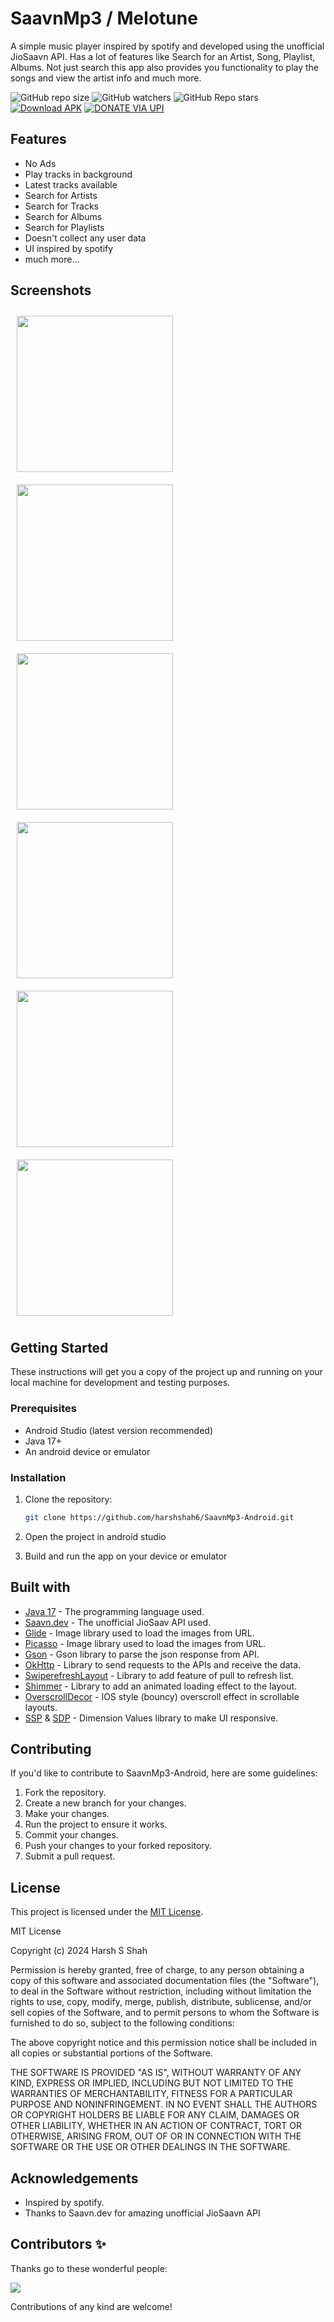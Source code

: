    # SaavnMp3 / Melotune

A simple music player inspired by spotify and developed using the unofficial JioSaavn API. Has a lot of features like Search for an Artist, Song, Playlist, Albums. Not just search this app also provides you functionality to play the songs and view the artist info and much more.

![GitHub repo size](https://img.shields.io/github/repo-size/Harshshah6/SaavnMp3-Android)
![GitHub watchers](https://img.shields.io/github/watchers/Harshshah6/SaavnMp3-Android)
![GitHub Repo stars](https://img.shields.io/github/stars/Harshshah6/SaavnMp3-Android)
[![Download APK](https://img.shields.io/badge/Download_APK-2ea44f?style=for-the-badge&logo=android&logoColor=white)](https://github.com/Harshshah6/SaavnMp3-Android/raw/refs/heads/master/app/release/app-release.apk)
[![DONATE VIA UPI](https://img.shields.io/badge/DONATE_VIA_UPI-2ea44f)](upi://pay?pa=harshshah06@ybl&pn=Harsh%20Shah)

## Features

* No Ads
* Play tracks in background
* Latest tracks available
* Search for Artists
* Search for Tracks
* Search for Albums
* Search for Playlists
* Doesn't collect any user data
* UI inspired by spotify
* much more...

## Screenshots

<div style="display:flex; gap:80; flex-wrap:wrap;">
    <img src="docs/home.png" alt="" width="250" style="margin:10px;"/>
    <img src="docs/artists.png" alt="" width="250" style="margin:10px;" />
    <img src="docs/playlist.png" alt="" width="250"  style="margin:10px;"/>
    <img src="docs/search.png" alt="" width="250" style="margin:10px;" />
    <img src="docs/track.png" alt="" width="250" style="margin:10px;" />
    <img src="docs/notification.png" alt="" width="250" style="margin:10px;" />
</div>
<!-- ![HOME_SCREEN_PNG](docs/home.png)
![HOME_SCREEN_PNG](docs/artists.png)
![HOME_SCREEN_PNG](docs/playlist.png)
![HOME_SCREEN_PNG](docs/search.png)
![HOME_SCREEN_PNG](docs/track.png)
![HOME_SCREEN_PNG](docs/notification.png) -->

## Getting Started

These instructions will get you a copy of the project up and running on your local machine for development and testing purposes.

### Prerequisites

* Android Studio (latest version recommended)
* Java 17+
* An android device or emulator

### Installation

1. Clone the repository:

    ```bash
    git clone https://github.com/harshshah6/SaavnMp3-Android.git
    ```

2. Open the project in android studio
3. Build and run the app on your device or emulator

## Built with

* [Java 17](https://openjdk.org/projects/jdk/17/) - The programming language used.
* [Saavn.dev](https://github.com/sumitkolhe/jiosaavn-api) - The unofficial JioSaav API used.
* [Glide](https://github.com/bumptech/glide) - Image library used to load the images from URL.
* [Picasso](https://github.com/square/picasso) - Image library used to load the images from URL.
* [Gson](https://github.com/google/gson) - Gson library to parse the json response from API.
* [OkHttp](https://github.com/square/okhttp) - Library to send requests to the APIs and receive the data.
* [SwiperefreshLayout](https://developer.android.com/jetpack/androidx/releases/swiperefreshlayout) - Library to add feature of pull to refresh list.
* [Shimmer](https://github.com/facebookarchive/shimmer-android) - Library to add an animated loading effect to the layout.
* [OverscrollDecor](https://github.com/EverythingMe/overscroll-decor) - IOS style (bouncy) overscroll effect in scrollable layouts.
* [SSP](https://github.com/intuit/ssp) & [SDP](https://github.com/intuit/sdp) - Dimension Values library to make UI responsive.

## Contributing

If you'd like to contribute to SaavnMp3-Android, here are some guidelines:

1. Fork the repository.
2. Create a new branch for your changes.
3. Make your changes.
4. Run the project to ensure it works.
5. Commit your changes.
6. Push your changes to your forked repository.
7. Submit a pull request.

## License

This project is licensed under the [MIT License](LICENSE).

MIT License

Copyright (c) 2024 Harsh S Shah

Permission is hereby granted, free of charge, to any person obtaining a copy
of this software and associated documentation files (the "Software"), to deal
in the Software without restriction, including without limitation the rights
to use, copy, modify, merge, publish, distribute, sublicense, and/or sell
copies of the Software, and to permit persons to whom the Software is
furnished to do so, subject to the following conditions:

The above copyright notice and this permission notice shall be included in all
copies or substantial portions of the Software.

THE SOFTWARE IS PROVIDED "AS IS", WITHOUT WARRANTY OF ANY KIND, EXPRESS OR
IMPLIED, INCLUDING BUT NOT LIMITED TO THE WARRANTIES OF MERCHANTABILITY,
FITNESS FOR A PARTICULAR PURPOSE AND NONINFRINGEMENT. IN NO EVENT SHALL THE
AUTHORS OR COPYRIGHT HOLDERS BE LIABLE FOR ANY CLAIM, DAMAGES OR OTHER
LIABILITY, WHETHER IN AN ACTION OF CONTRACT, TORT OR OTHERWISE, ARISING FROM,
OUT OF OR IN CONNECTION WITH THE SOFTWARE OR THE USE OR OTHER DEALINGS IN THE
SOFTWARE.

## Acknowledgements

* Inspired by spotify.
* Thanks to Saavn.dev for amazing unofficial JioSaavn API

## Contributors ✨

Thanks go to these wonderful people:

<a href="https://github.com/Harshshah6/SaavnMp3-Android/graphs/contributors">
  <img src="https://contrib.rocks/image?repo=Harshshah6/SaavnMp3-Android" />
</a>

Contributions of any kind are welcome!
